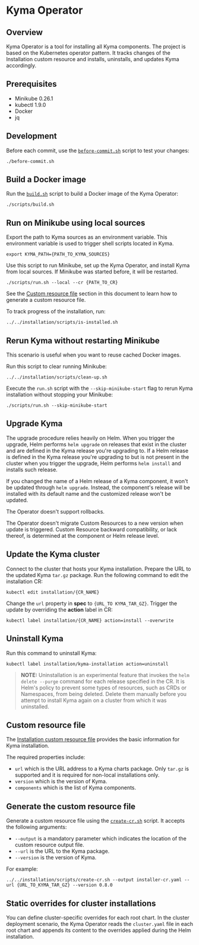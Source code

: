 # Kyma Operator

## Overview

Kyma Operator is a tool for installing all Kyma components. The project is based on the Kubernetes operator pattern. It tracks changes of the Installation custom resource and installs, uninstalls, and updates Kyma accordingly.

## Prerequisites

- Minikube 0.26.1
- kubectl 1.9.0
- Docker
- jq

## Development

Before each commit, use the [`before-commit.sh`](./before-commit.sh) script to test your changes:
  ```
  ./before-commit.sh
  ```

## Build a Docker image

Run the [`build.sh`](./scripts/build.sh) script to build a Docker image of the Kyma Operator:
  ```
  ./scripts/build.sh
  ```

## Run on Minikube using local sources

Export the path to Kyma sources as an environment variable. This environment variable is used to trigger shell scripts located in Kyma.
  ```
  export KYMA_PATH={PATH_TO_KYMA_SOURCES}
  ```

Use this script to run Minikube, set up the Kyma Operator, and install Kyma from local sources. If Minikube was started before, it will be restarted.
  ```
  ./scripts/run.sh --local --cr {PATH_TO_CR}
  ```

See the [Custom resource file](#custom-resource-file) section in this document to learn how to generate a custom resource file.

To track progress of the installation, run:
  ```
  ../../installation/scripts/is-installed.sh
  ```

## Rerun Kyma without restarting Minikube

This scenario is useful when you want to reuse cached Docker images.

Run this script to clear running Minikube:
  ```
  ../../installation/scripts/clean-up.sh
  ```

Execute the `run.sh` script with the `--skip-minikube-start` flag to rerun Kyma installation without stopping your Minikube:
  ```
  ./scripts/run.sh --skip-minikube-start
  ```

## Upgrade Kyma

The upgrade procedure relies heavily on Helm. When you trigger the upgrade, Helm performs `helm upgrade` on releases that exist in the cluster and are defined in the Kyma release you're upgrading to. If a Helm release is defined in the Kyma release you're upgrading to but is not present in the cluster when you trigger the upgrade, Helm performs `helm install` and installs such release.

If you changed the name of a Helm release of a Kyma component, it won't be updated through `helm upgrade`. Instead, the component's release will be installed with its default name and the customized release won't be updated.

The Operator doesn't support rollbacks.

The Operator doesn't migrate Custom Resources to a new version when update is triggered. Custom Resource backward compatibility, or lack thereof, is determined at the component or Helm release level.

## Update the Kyma cluster

Connect to the cluster that hosts your Kyma installation. Prepare the URL to the updated Kyma `tar.gz` package. Run the following command to edit the installation CR:
  ```
  kubectl edit installation/{CR_NAME}
  ```

Change the `url` property in **spec** to `{URL_TO KYMA_TAR_GZ}`. Trigger the update by overriding the **action** label in CR:
  ```
  kubectl label installation/{CR_NAME} action=install --overwrite
  ```

## Uninstall Kyma

Run this command to uninstall Kyma:
  ```
  kubectl label installation/kyma-installation action=uninstall
  ```

>**NOTE:** Uninstallation is an experimental feature that invokes the `helm delete --purge` command for each release specified in the CR. It is Helm's policy to prevent some types of resources, such as CRDs or Namespaces, from being deleted. Delete them manually before you attempt to install Kyma again on a cluster from which it was uninstalled.  

## Custom resource file

The [Installation custom resource file](https://kyma-project.io/docs/root/kyma/#custom-resource-installation) provides the basic information for Kyma installation.

The required properties include:

- `url` which is the URL address to a Kyma charts package. Only `tar.gz` is supported and it is required for non-local installations only.
- `version` which is the version of Kyma.
- `components` which is the list of Kyma components.

## Generate the custom resource file

Generate a custom resource file using the [`create-cr.sh`](../../installation/scripts/create-cr.sh) script. It accepts the following arguments:

- `--output` is a mandatory parameter which indicates the location of the custom resource output file.
- `--url` is the URL to the Kyma package.
- `--version` is the version of Kyma.

For example:
  ```
  ../../installation/scripts/create-cr.sh --output installer-cr.yaml --url {URL_TO_KYMA_TAR_GZ} --version 0.8.0
  ```

## Static overrides for cluster installations

You can define cluster-specific overrides for each root chart. In the cluster deployment scenario, the Kyma Operator reads the `cluster.yaml` file in each root chart and appends its content to the overrides applied during the Helm installation.
